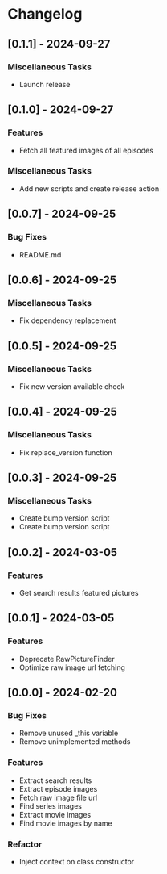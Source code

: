 # Changelog

## [0.1.1] - 2024-09-27

### Miscellaneous Tasks

- Launch release

## [0.1.0] - 2024-09-27

### Features

- Fetch all featured images of all episodes

### Miscellaneous Tasks

- Add new scripts and create release action

## [0.0.7] - 2024-09-25

### Bug Fixes

- README.md

## [0.0.6] - 2024-09-25

### Miscellaneous Tasks

- Fix dependency replacement

## [0.0.5] - 2024-09-25

### Miscellaneous Tasks

- Fix new version available check

## [0.0.4] - 2024-09-25

### Miscellaneous Tasks

- Fix replace_version function

## [0.0.3] - 2024-09-25

### Miscellaneous Tasks

- Create bump version script
- Create bump version script

## [0.0.2] - 2024-03-05

### Features

- Get search results featured pictures

## [0.0.1] - 2024-03-05

### Features

- Deprecate RawPictureFinder
- Optimize raw image url fetching

## [0.0.0] - 2024-02-20

### Bug Fixes

- Remove unused _this variable
- Remove unimplemented methods

### Features

- Extract search results
- Extract episode images
- Fetch raw image file url
- Find series images
- Extract movie images
- Find movie images by name

### Refactor

- Inject context on class constructor


